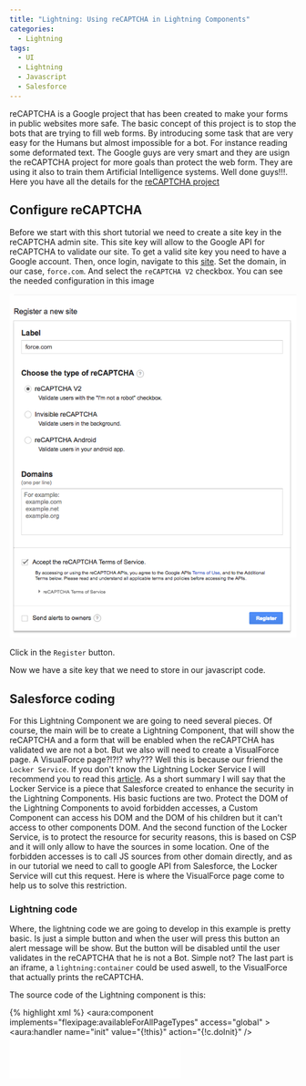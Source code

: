 ```yaml
---
title: "Lightning: Using reCAPTCHA in Lightning Components"
categories:
  - Lightning
tags:
  - UI
  - Lightning
  - Javascript
  - Salesforce
---
```

reCAPTCHA is a Google project that has been created to make your forms in public websites more safe. The basic concept of this project is to stop the bots that are trying to fill web forms. By introducing some task that are very easy for the Humans but almost impossible for a bot. For instance reading some deformated text. The Google guys are very smart and they are usign the reCAPTCHA project for more goals than protect the web form. They are using it also to train them Artificial Intelligence systems. Well done guys!!!. Here you have all the details for the <a href="https://www.google.com/recaptcha/intro/android.html" target="_blank">reCAPTCHA project</a>

## Configure reCAPTCHA

Before we start with this short tutorial we need to create a site key in the reCAPTCHA admin site. This site key will allow to the Google API for reCAPTCHA to validate our site. To get a valid site key you need to have a Google account. Then, once login, navigate to this <a href="https://www.google.com/recaptcha/admin" target="_blank">site</a>. Set the domain, in our case, `force.com`. And select the `reCAPTCHA V2` checkbox. You can see the needed configuration in this image

<p align="center">
  <img src="/assets/images/lightning-recaptcha1.png"/>
</p>

Click in the `Register` button.

Now we have a site key that we need to store in our javascript code.

## Salesforce coding

For this Lightning Component we are going to need several pieces. Of course, the main will be to create a Lightning Component, that will show the reCAPTCHA and a form that will be enabled when the reCAPTCHA has validated we are not a bot. But we also will need to create a VisualForce page. A VisualForce page?!?!? why??? Well this is because our friend the `Locker Service`. If you don't know the Lightning Locker Service I will recommend you to read this <a href="https://developer.salesforce.com/blogs/developer-relations/2016/04/introducing-lockerservice-lightning-components.html" target="_blank">article</a>. As a short summary I will say that the Locker Service is a piece that Salesforce created to enhance the security in the Lightning Components. His basic fuctions are two. Protect the DOM of the Lightning Components to avoid forbidden accesses, a Custom Component can access his DOM and the DOM of his children but it can't access to other components DOM. And the second function of the Locker Service, is to protect the resource for security reasons, this is based on CSP and it will only allow to have the sources in some location. One of the forbidden accesses is to call JS sources from other domain directly, and as in our tutorial we need to call to google API from Salesforce, the Locker Service will cut this request. Here is where the VisualForce page come to help us to solve this restriction.

### Lightning code

Where, the lightning code we are going to develop in this example is pretty basic. Is just a simple button and when the user will press this button an alert message will be show. But the button will be disabled until the user validates in the reCAPTCHA that he is not a Bot. Simple not? The last part is an iframe, a `lightning:container` could be used aswell, to the VisualForce that actually prints the reCAPTCHA.

The source code of the Lightning component is this:

{% highlight xml %}
<aura:component implements="flexipage:availableForAllPageTypes" access="global" >
    <aura:handler name="init" value="{!this}" action="{!c.doInit}" />
    <iframe src="/apex/sfdcode_recaptcha" height="74px" style="border:0px"/>
    <br/>
    <lightning:button aura:id="myButton" label="Submit" onclick="{!c.doSubmit}" disabled="true" />    
</aura:component>
{% endhighlight %}

and the client-side controller is this:

{% highlight javascript %}
({
    doInit: function (cmp, evt, helper){
        let vfOrigin = "https://jadm--c.eu5.visual.force.com";
        window.addEventListener("message", function(event) {
            console.log(event.data);
            if (event.origin !== vfOrigin) {
                // Not the expected origin: Reject the message!
                return;
            } 
            if (event.data==="Unlock"){            	
              let myButton = cmp.find("myButton");
                myButton.set('v.disabled', false);
            }            
        }, false);                
    },
    doSubmit: function (cmp, evt, helper){
        alert("Do Submit");
    }
    
})
{% endhighlight %}

In this client-side controller the more complex part is the `window.addEventListener`. Is created to the communication with the VisualForce page. That code basically enables the button when it receives the message `Unlock` from the VisualForce.

And this is the look&feel of this component once deployed

<p align="center">
  <img src="/assets/images/lightning-recaptcha2.png"/>
</p>

### VisualForce code

The VisualForce is what actually will display the reCAPTCHA, and when the reCAPTCHA validates that you are not a Bot then it will post a message to the Lightning Component to unlock the button.

Here is the code:

{% highlight xml %}
<apex:page >
    <html>
      <head>
        <title>reCAPTCHA demo: Explicit render after an onload callback</title>
        <script type="text/javascript">
          var verifyCallback = function(response) {
              parent.postMessage("Unlock", "https://jadm.lightning.force.com");
          };
          var onloadCallback = function() {
              grecaptcha.render('html_element', {
                  'sitekey' : '<your_site_key>',
                  'callback' : verifyCallback,
              });
          };
        </script>
      </head>
      <body>
        <form action="?" method="POST">
          <div id="html_element"></div>
            <br/>
            <input type="submit" value="Submit" style="display:none"/>
        </form>
        <script src="https://www.google.com/recaptcha/api.js?onload=onloadCallback&render=explicit" async="" defer="">
        </script>
      </body>
    </html>
</apex:page>
{% endhighlight %}

Some things that need a little explanation. First, the `script` that loads the reCAPTCHA uses a function `onloadCallback`. This callback is executed when the script finish it load. This function is very important for two reason. First it defines the `site key` that we get in the first step of this tutorial. Second it will define the callback to be invoked when the reCAPTCHA validates that the user is a human. Second, the `form` with a simple submit button which is hidden. This is a requirement of the reCAPTCHA, is there is no form then the reCAPTCHA doesn't work. 

### YouTube

You can see a video running this example here at <a href="https://youtu.be/Y4GdsYFv7Nk" target="_blank">YouTube</a>

### Source code

All the source code of this post is in this <a href="https://github.com/sfdcode/lightning-recaptcha" target="_blank">GitHub repository</a>